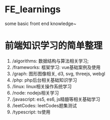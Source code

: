 # FE_learnings
some basic front end knowledge~


# 前端知识学习的简单整理

1. /algorithms: 数据结构与算法相关学习;
2. /frameworks: 框架学习: vue基础案例及使用 
3. /graph: 图形图像相关, d3, svg, threejs, webgl
4. /php: php后台相关基础知识学习
5. /linux: linux相关操作系统学习
6. /node: nodejs相关学习
7. /javascript: es5, es6, js精髓等相关基础学习
8. /leetCodes: leetCodes题集测试
9. /typescript: ts使用